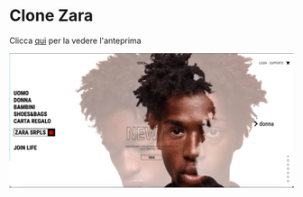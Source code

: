 # Clone Zara 



Clicca [qui](https://sbalzerdavide.github.io/clone-zara.io/) per la vedere l'anteprima

![Screenshot](./screenshot.png)